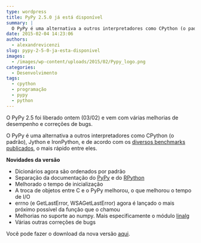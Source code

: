 ```yaml
---
type: wordpress
title: PyPy 2.5.0 já está disponível
summary: |
  O PyPy é uma alternativa a outros interpretadores como CPython (o padrão), Jython e IronPython, e de acordo com os diversos benchmarks publicados, o mais rápido entre eles.
date: 2015-02-04 14:23:06
authors:
  - alexandrevicenzi
slug: pypy-2-5-0-ja-esta-disponivel
images:
  - /images/wp-content/uploads/2015/02/Pypy_logo.png
categories:
  - Desenvolvimento
tags:
  - cpython
  - programação
  - pypy
  - python
---
```


O PyPy 2.5 foi liberado ontem (03/02) e vem com várias melhorias de desempenho e correções de bugs.

O PyPy é uma alternativa a outros interpretadores como CPython (o padrão), Jython e IronPython, e de acordo com os <a href="http://speed.pypy.org/" target="_blank">diversos benchmarks publicados</a>, o mais rápido entre eles.

<strong>Novidades da versão</strong>
<ul>
	<li>Dicionários agora são ordenados por padrão</li>
	<li>Separação da documentação do <a href="http://doc.pypy.org/" target="_blank">PyPy</a> e do <a href="http://rpython.readthedocs.org/" target="_blank">RPython</a></li>
	<li>Melhorado o tempo de inicialização</li>
	<li>A troca de objetos entre C e o PyPy melhorou, o que melhorou o tempo de I/O</li>
	<li>errno (e GetLastError, WSAGetLastError) agora é lançado o mais próximo possível da função que o chamou</li>
	<li>Melhorias no suporte ao numpy. Mais especificamente o módulo <a href="http://docs.scipy.org/doc/numpy/reference/routines.linalg.html" target="_blank">linalg</a></li>
	<li>Várias outras correções de bugs</li>
</ul>
Você pode fazer o download da nova versão <a href="http://pypy.org/download.html" target="_blank">aqui</a>.
